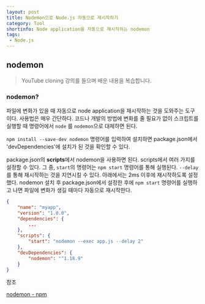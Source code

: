 ```yaml
---
layout: post
title: Nodemon으로 Node.js 자동으로 재시작하기
category: Tool
shortinfo: Node application을 자동으로 재시작하는 nodemon
tags:
 - Node.js
---
```




## nodemon

> YouTube cloning 강의를 들으며 배운 내용을 복습합니다.



### nodemon?

파일에 변화가 있을 때 자동으로 node application을 재시작하는 것을 도와주는 도구이다. 사용법은 매우 간단하다. 코드나 개발의 방법에 변화를 줄 필요가 없이 스크립트를 실행할 때 명령어에서  `node` 를 `nodemon`으로 대체하면 된다.  

 `npm install --save-dev nodemon`  명령어를 입력하여 설치하면  package.json에서 'devDependencies'에 설치가 된 것을 확인할 수 있다. 



package.json의 **scripts**에서 nodemon을 사용하면 된다. scripts에서 여러 가지를 설정할 수 있다. 그 중, `start`의 명령어는 `npm start` 명령어를 통해 실행된다.  `--delay` 를 통해 재시작하는 것을 지연시킬 수 있다. 아래에서는 2ms 이후에 재시작하도록 설정했다. nodemon 설치 후 package.json에서 설정한 후에 `npm start` 명령어를 실행하고 나면 파일에 변화가 생길 때마다 자동으로 재시작한다.

```json
{
    "name": "myapp",
    "version": "1.0.0",   
    "dependencies": {
        ...
    },
    "scripts": {
        "start": "nodemon --exec app.js --delay 2"
    },
    "devDependencies": {
        "nodemon": "^1.18.9"
    }
}

```



참조  

[nodemon - npm](https://www.npmjs.com/package/nodemon)
